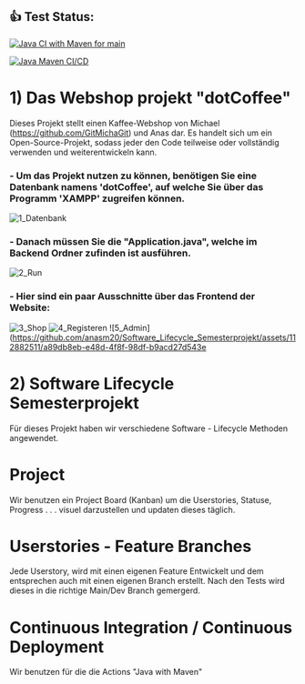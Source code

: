 ## 👍 Test Status:

[![Java CI with Maven for main](https://github.com/anasm20/Software_Lifecycle_Semesterprojekt/actions/workflows/maven_main.yml/badge.svg)](https://github.com/anasm20/Software_Lifecycle_Semesterprojekt/actions/workflows/maven_main.yml)

[![Java Maven CI/CD](https://github.com/anasm20/Software_Lifecycle_Semesterprojekt/actions/workflows/maven-test-publish.yml/badge.svg)](https://github.com/anasm20/Software_Lifecycle_Semesterprojekt/actions/workflows/maven-test-publish.yml)


# 1) Das Webshop projekt "dotCoffee"

Dieses Projekt stellt einen Kaffee-Webshop von Michael (https://github.com/GitMichaGit) und Anas dar. 
Es handelt sich um ein Open-Source-Projekt, sodass jeder den Code teilweise oder vollständig verwenden und weiterentwickeln kann.

### - Um das Projekt nutzen zu können, benötigen Sie eine Datenbank namens 'dotCoffee', auf welche Sie über das Programm 'XAMPP' zugreifen können.
![1_Datenbank](https://github.com/anasm20/Software_Lifecycle_Semesterprojekt/assets/112882511/39200c45-a557-4b99-a588-45be5a5f19df)

### - Danach müssen Sie die "Application.java", welche im Backend Ordner zufinden ist ausführen.
![2_Run](https://github.com/anasm20/Software_Lifecycle_Semesterprojekt/assets/112882511/1c33fd28-51b2-4d36-b632-b5f5d39b6e55)

### - Hier sind ein paar Ausschnitte über das Frontend der Website:
![3_Shop](https://github.com/anasm20/Software_Lifecycle_Semesterprojekt/assets/112882511/f898ddc7-fec0-4886-94ec-c457df900c2b)
![4_Registeren](https://github.com/anasm20/Software_Lifecycle_Semesterprojekt/assets/112882511/fe09dbbf-3970-4db1-bec9-1204ba0c5f7b)
![5_Admin](https://github.com/anasm20/Software_Lifecycle_Semesterprojekt/assets/112882511/a89db8eb-e48d-4f8f-98df-b9acd27d543e

# 2) Software Lifecycle Semesterprojekt
Für dieses Projekt haben wir verschiedene Software - Lifecycle Methoden angewendet.
# Project
Wir benutzen ein Project Board (Kanban) um die Userstories, Statuse, Progress . . . visuel darzustellen und updaten dieses täglich.
# Userstories - Feature Branches
Jede Userstory, wird mit einen eigenen Feature Entwickelt und dem entsprechen auch mit einen eigenen Branch erstellt. Nach den Tests wird dieses in die richtige Main/Dev Branch gemergerd.
# Continuous Integration / Continuous Deployment
Wir benutzen für die die Actions "Java with Maven"
